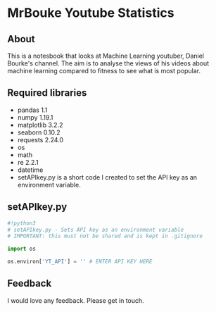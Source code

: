 # MrBouke Youtube Statistics
## About
This is a notesbook that looks at Machine Learning youtuber, Daniel Bourke's channel. The aim is to analyse the views of his videos about machine learning compared to fitness to see what is most popular.
## Required libraries
- pandas 1.1
- numpy 1.19.1
- matplotlib 3.2.2
- seaborn 0.10.2
- requests 2.24.0
- os
- math
- re 2.2.1
- datetime
- setAPIkey.py is a short code I created to set the API key as an environment variable.
## setAPIkey.py
```python
#!python3
# setAPIkey.py - Sets API key as an environment variable
# IMPORTANT: this must not be shared and is kept in .gitignore 

import os

os.environ['YT_API'] = '' # ENTER API KEY HERE
```
## Feedback
I would love any feedback. Please get in touch.